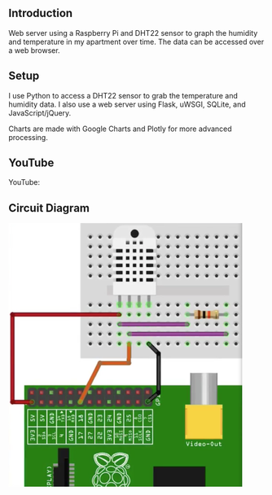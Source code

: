 ## Introduction
Web server using a Raspberry Pi and DHT22 sensor to graph the humidity and temperature in my apartment over time. The data can be accessed over a web browser.

## Setup

I use Python to access a DHT22 sensor to grab the temperature and humidity data. I also use a web server using Flask, uWSGI, SQLite, and JavaScript/jQuery.

Charts are made with Google Charts and Plotly for more advanced processing.

## YouTube

YouTube:

## Circuit Diagram

![Circuit Diagram](/Circuit.png?raw=true "Circuit Diagram")
